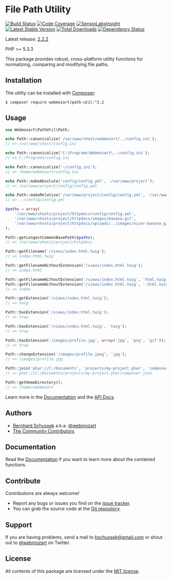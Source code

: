 File Path Utility
=================

[![Build Status](https://travis-ci.org/webmozart/path-util.svg?branch=2.2.2)](https://travis-ci.org/webmozart/path-util)
[![Code Coverage](https://scrutinizer-ci.com/g/webmozart/path-util/badges/coverage.png?b=2.2.2)](https://scrutinizer-ci.com/g/webmozart/path-util/?branch=2.2.2)
[![SensioLabsInsight](https://insight.sensiolabs.com/projects/b8c658df-0cce-4566-bf55-75da109aa6d7/mini.png)](https://insight.sensiolabs.com/projects/b8c658df-0cce-4566-bf55-75da109aa6d7)
[![Latest Stable Version](https://poser.pugx.org/webmozart/path-util/v/stable.svg)](https://packagist.org/packages/webmozart/path-util)
[![Total Downloads](https://poser.pugx.org/webmozart/path-util/downloads.svg)](https://packagist.org/packages/webmozart/path-util)
[![Dependency Status](https://www.versioneye.com/php/webmozart:path-util/2.2.2/badge.svg)](https://www.versioneye.com/php/webmozart:path-util/2.2.2)

Latest release: [2.2.2](https://packagist.org/packages/webmozart/path-util#2.2.2)

PHP >= 5.3.3

This package provides robust, cross-platform utility functions for normalizing,
comparing and modifying file paths.

Installation
------------

The utility can be installed with [Composer]:

```
$ composer require webmozart/path-util:^2.2
```

Usage
-----

```php
use Webmozart\PathUtil\Path;

echo Path::canonicalize('/var/www/vhost/webmozart/../config.ini');
// => /var/www/vhost/config.ini

echo Path::canonicalize('C:\Programs\Webmozart\..\config.ini');
// => C:/Programs/config.ini

echo Path::canonicalize('~/config.ini');
// => /home/webmozart/config.ini

echo Path::makeAbsolute('config/config.yml', '/var/www/project');
// => /var/www/project/config/config.yml

echo Path::makeRelative('/var/www/project/config/config.yml', '/var/www/project/uploads');
// => ../config/config.yml

$paths = array(
    '/var/www/vhosts/project/httpdocs/config/config.yml',
    '/var/www/vhosts/project/httpdocs/images/banana.gif',
    '/var/www/vhosts/project/httpdocs/uploads/../images/nicer-banana.gif',
);

Path::getLongestCommonBasePath($paths);
// => /var/www/vhosts/project/httpdocs

Path::getFilename('/views/index.html.twig');
// => index.html.twig

Path::getFilenameWithoutExtension('/views/index.html.twig');
// => index.html

Path::getFilenameWithoutExtension('/views/index.html.twig', 'html.twig');
Path::getFilenameWithoutExtension('/views/index.html.twig', '.html.twig');
// => index

Path::getExtension('/views/index.html.twig');
// => twig

Path::hasExtension('/views/index.html.twig');
// => true

Path::hasExtension('/views/index.html.twig', 'twig');
// => true

Path::hasExtension('/images/profile.jpg', array('jpg', 'png', 'gif'));
// => true

Path::changeExtension('/images/profile.jpeg', 'jpg');
// => /images/profile.jpg

Path::join('phar://C:/Documents', 'projects/my-project.phar', 'composer.json');
// => phar://C:/Documents/projects/my-project.phar/composer.json

Path::getHomeDirectory();
// => /home/webmozart
```

Learn more in the [Documentation] and the [API Docs].

Authors
-------

* [Bernhard Schussek] a.k.a. [@webmozart]
* [The Community Contributors]

Documentation
-------------

Read the [Documentation] if you want to learn more about the contained functions.

Contribute
----------

Contributions are always welcome!

* Report any bugs or issues you find on the [issue tracker].
* You can grab the source code at the [Git repository].

Support
-------

If you are having problems, send a mail to bschussek@gmail.com or shout out to
[@webmozart] on Twitter.

License
-------

All contents of this package are licensed under the [MIT license].

[Bernhard Schussek]: http://webmozarts.com
[The Community Contributors]: https://github.com/webmozart/path-util/graphs/contributors
[Composer]: https://getcomposer.org
[Documentation]: docs/usage.md
[API Docs]: https://webmozart.github.io/path-util/api/latest/class-Webmozart.PathUtil.Path.html
[issue tracker]: https://github.com/webmozart/path-util/issues
[Git repository]: https://github.com/webmozart/path-util
[@webmozart]: https://twitter.com/webmozart
[MIT license]: LICENSE
